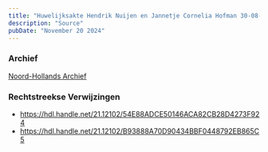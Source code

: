 ```yaml
---
title: "Huwelijksakte Hendrik Nuijen en Jannetje Cornelia Hofman 30-08-1917"
description: "Source"
pubDate: "November 20 2024"
---
```


### Archief
[Noord-Hollands Archief](https://noord-hollandsarchief.nl/)

### Rechtstreekse Verwijzingen
- https://hdl.handle.net/21.12102/54E88ADCE50146ACA82CB28D4273F924
- https://hdl.handle.net/21.12102/B93888A70D90434BBF0448792EB865C5